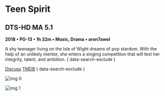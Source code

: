 # Teen Spirit

## DTS-HD MA 5.1

**2018 • PG-13 • 1h 32m • Music, Drama • aron7awol**

A shy teenager living on the Isle of Wight dreams of pop stardom. With the help of an unlikely mentor, she enters a singing competition that will test her integrity, talent, and ambition.
{ data-search-exclude }

[Discuss](https://www.avsforum.com/threads/bass-eq-for-filtered-movies.2995212/post-58322860)  [TMDB](440918)
{ data-search-exclude }

![img 0](https://i.imgur.com/2uPqr66.jpg)

![img 1](https://i.imgur.com/rTOCG5W.jpg)

